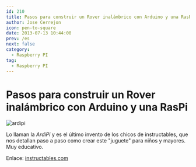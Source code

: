 ```yaml
---
id: 210
title: Pasos para construir un Rover inalámbrico con Arduino y una RasPi
author: Jose Cerrejon
icon: pen-to-square
date: 2013-07-13 10:44:00
prev: /es
next: false
category:
  - Raspberry PI
tag:
  - Raspberry PI
---
```


# Pasos para construir un Rover inalámbrico con Arduino y una RasPi

![ardipi](/images/2013/07/ardipi.jpg)

Lo llaman la *ArdiPi* y es el último invento de los chicos de instructables, que nos detallan paso a paso como crear este "juguete" para niños y mayores. Muy educativo.

Enlace: [instructables.com](http://www.instructables.com/id/ArdiPi-The-Wireless-Arduino-and-Raspberry-Pi-Rov/?ALLSTEPS)